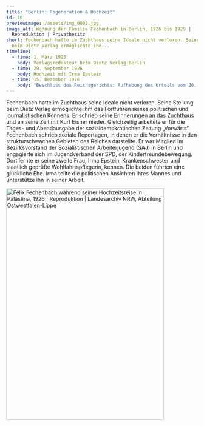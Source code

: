 ```yaml
---
title: "Berlin: Regeneration & Hochzeit"
id: 10
previewimage: /assets/img_0003.jpg
image_alt: Wohnung der Familie Fechenbach in Berlin, 1926 bis 1929 |
  Reproduktion | Privatbesitz
short: Fechenbach hatte im Zuchthaus seine Ideale nicht verloren. Seine Stellung
  beim Dietz Verlag ermöglichte ihm...
timeline:
  - time: 1. März 1925
    body: Verlagsredakteur beim Dietz Verlag Berlin
  - time: 29. September 1926
    body: Hochzeit mit Irma Epstein
  - time: 15. Dezember 1926
    body: "Beschluss des Reichsgerichts: Aufhebung des Urteils vom 20. Oktober 1922"
---
```

Fechenbach hatte im Zuchthaus seine Ideale nicht verloren. Seine Stellung beim Dietz Verlag ermöglichte ihm das Fortführen seines politischen und journalistischen Könnens. Er schrieb seine Erinnerungen an das Zuchthaus und an seine Zeit mit Kurt Eisner nieder. Gleichzeitig arbeitete er für die Tages- und Abendausgabe der sozialdemokratischen Zeitung „Vorwärts“. Fechenbach schrieb soziale Reportagen, in denen er die Verhältnisse in den strukturschwachen Gebieten des Reiches darstellte. Er war Mitglied im Bezirksvorstand der Sozialistischen Arbeiterjugend (SAJ) in Berlin und engagierte sich im Jugendverband der SPD, der Kinderfreundebewegung. Dort lernte er seine zweite Frau, Irma Epstein, Krankenschwester und staatlich geprüfte Wohlfahrtspflegerin, kennen. Die beiden führten eine glückliche Ehe. Irma teilte die politischen Ansichten ihres Mannes und unterstütze ihn in seiner Arbeit.

<Image src="/assets/fechenbach-hochzeitsreise.png" alt="Felix Fechenbach während seiner Hochzeitsreise in Palästina, 1926 | Reproduktion | Landesarchiv NRW, Abteilung Ostwestfalen-Lippe" width="415" height="610" />
